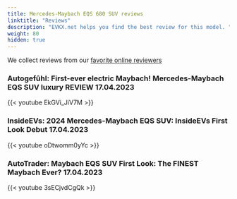 ```yaml
---
title: Mercedes-Maybach EQS 680 SUV reviews
linktitle: "Reviews"
description: "EVKX.net helps you find the best review for this model. "
weight: 80
hidden: true
---
```

<object type="image/svg+xml" data="../modelnavigation.svg"></object>
We collect reviews from our [favorite online reviewers](/guides/evreviewers/)

### Autogefûhl: First-ever electric Maybach! Mercedes-Maybach EQS SUV luxury REVIEW 17.04.2023

{{< youtube EkGVi_JiV7M >}}

### InsideEVs: 2024 Mercedes-Maybach EQS SUV: InsideEVs First Look Debut 17.04.2023

{{< youtube oDtwomm0yYc >}}

### AutoTrader: Maybach EQS SUV First Look: The FINEST Maybach Ever? 17.04.2023

{{< youtube 3sECjvdCgQk >}}

